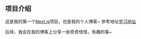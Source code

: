 ## 项目介绍
这是我的第一个[Next.js](https://nextjs.org/)项目，也是我的个人博客~
参考地址[学习地址](https://www.youtube.com/watch?v=y7JCnfbETPs)

后续，我会在我的博客上分享一些奇奇怪怪，有趣的事~
